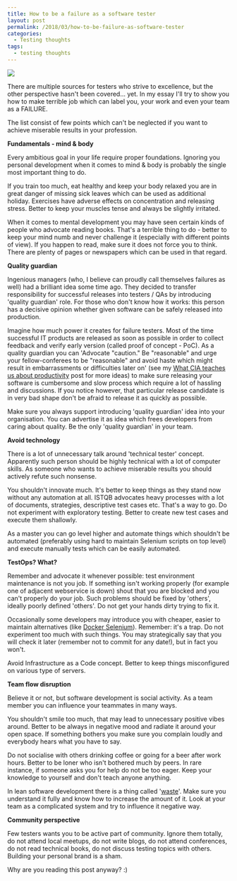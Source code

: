 ```yaml
---
title: How to be a failure as a software tester
layout: post
permalink: /2018/03/how-to-be-failure-as-software-tester
categories:
  - Testing thoughts
tags:
  - testing thoughts 
---
```


![](/images/blog/failre.jpg)

There are multiple sources for testers who strive to excellence, but the other perspective hasn't been covered... yet. In my essay I'll try to show you how to make terrible job which can label you, your work and even your team as a FAILURE.

The list consist of few points which can't be neglected if you want to achieve miserable results in your profession.

**Fundamentals - mind & body**

Every ambitious goal in your life require proper foundations. Ignoring you personal development when it comes to mind & body is probably the single most important thing to do.

If you train too much, eat healthy and keep your body relaxed you are in great danger of missing sick leaves which can be used as additional holiday. Exercises have adverse effects on concentration and releasing stress. Better to keep your muscles tense and always be slightly irritated.

When it comes to mental development you may have seen certain kinds of people who advocate reading books. That's a terrible thing to do - better to keep your mind numb and never challenge it (especially with different points of view). If you happen to read, make sure it does not force you to think. There are plenty of pages or newspapers which can be used in that regard.

**Quality guardian**

Ingenious managers (who, I believe can proudly call themselves failures as well) had a brilliant idea some time ago. They decided to transfer responsibility for successful releases into testers / QAs by introducing 'quality guardian' role. For those who don't know how it works: this person has a decisive opinion whether given software can be safely released into production.

Imagine how much power it creates for failure testers. Most of the time successful IT products are released as soon as possible in order to collect feedback and verify early version (called proof of concept - PoC). As a quality guardian you can 'Advocate "caution." Be "reasonable" and urge your fellow-conferees to be "reasonable" and avoid haste which might result in embarrassments or difficulties later on' (see my [What CIA teaches us about productivity](http://www.awesome-testing.com/2017/12/what-cia-teaches-us-about-productivity.html) post for more ideas) to make sure releasing your software is cumbersome and slow process which require a lot of hassling and discussions. If you notice however, that particular release candidate is in very bad shape don't be afraid to release it as quickly as possible.

Make sure you always support introducing 'quality guardian' idea into your organisation. You can advertise it as idea which frees developers from caring about quality. Be the only 'quality guardian' in your team.

**Avoid technology**

There is a lot of unnecessary talk around 'technical tester' concept. Apparently such person should be highly technical with a lot of computer skills. As someone who wants to achieve miserable results you should actively refute such nonsense.

You shouldn't innovate much. It's better to keep things as they stand now without any automation at all. ISTQB advocates heavy processes with a lot of documents, strategies, descriptive test cases etc. That's a way to go. Do not experiment with exploratory testing. Better to create new test cases and execute them shallowly.

As a master you can go level higher and automate things which shouldn't be automated (preferably using hard to maintain Selenium scripts on top level) and execute manually tests which can be easily automated.

**TestOps? What?**

Remember and advocate it whenever possible: test environment maintenance is not you job. If something isn't working properly (for example one of adjacent webservice is down) shout that you are blocked and you can't properly do your job. Such problems should be fixed by 'others', ideally poorly defined 'others'. Do not get your hands dirty trying to fix it.

Occasionally some developers may introduce you with cheaper, easier to maintain alternatives (like [Docker Selenium](https://github.com/SeleniumHQ/docker-selenium)). Remember: it's a trap. Do not experiment too much with such things. You may strategically say that you will check it later (remember not to commit for any date!), but in fact you won't.

Avoid Infrastructure as a Code concept. Better to keep things misconfigured on various type of servers.

**Team flow disruption**

Believe it or not, but software development is social activity. As a team member you can influence your teammates in many ways.

You shouldn't smile too much, that may lead to unnecessary positive vibes around. Better to be always in negative mood and radiate it around your open space. If something bothers you make sure you complain loudly and everybody hears what you have to say.

Do not socialise with others drinking coffee or going for a beer after work hours. Better to be loner who isn't bothered much by peers. In rare instance, if someone asks you for help do not be too eager. Keep your knowledge to yourself and don't teach anyone anything.

In lean software development there is a thing called '[waste](http://www.leanproject.com/what-we-do/key-components/lean-tools-techniques/understanding-waste/)'. Make sure you understand it fully and know how to increase the amount of it. Look at your team as a complicated system and try to influence it negative way.

**Community perspective**

Few testers wants you to be active part of community. Ignore them totally, do not attend local meetups, do not write blogs, do not attend conferences, do not read technical books, do not discuss testing topics with others. Building your personal brand is a sham.

Why are you reading this post anyway? :)

